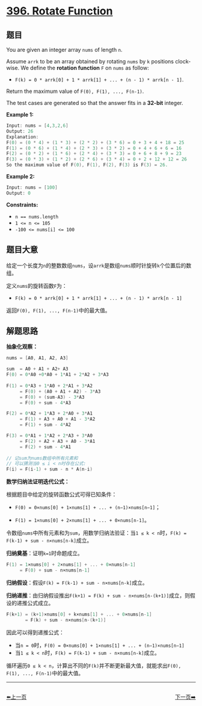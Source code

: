 # [396. Rotate Function](https://leetcode.com/problems/rotate-function/)

## 题目

You are given an integer array `nums` of length `n`.

Assume `arrk` to be an array obtained by rotating `nums` by `k` positions clock-wise. We define the **rotation function** `F` on `nums` as follow:

- `F(k) = 0 * arrk[0] + 1 * arrk[1] + ... + (n - 1) * arrk[n - 1]`.

Return the maximum value of `F(0), F(1), ..., F(n-1)`.

The test cases are generated so that the answer fits in a **32-bit** integer.

**Example 1:**

```c
Input: nums = [4,3,2,6]
Output: 26
Explanation:
F(0) = (0 * 4) + (1 * 3) + (2 * 2) + (3 * 6) = 0 + 3 + 4 + 18 = 25
F(1) = (0 * 6) + (1 * 4) + (2 * 3) + (3 * 2) = 0 + 4 + 6 + 6 = 16
F(2) = (0 * 2) + (1 * 6) + (2 * 4) + (3 * 3) = 0 + 6 + 8 + 9 = 23
F(3) = (0 * 3) + (1 * 2) + (2 * 6) + (3 * 4) = 0 + 2 + 12 + 12 = 26
So the maximum value of F(0), F(1), F(2), F(3) is F(3) = 26.
```

**Example 2:**

```c
Input: nums = [100]
Output: 0
```

**Constraints:**

- `n == nums.length`
- `1 <= n <= 105`
- `-100 <= nums[i] <= 100`

## 题目大意

给定一个长度为`n`的整数数组`nums`，设`arrk`是数组`nums`顺时针旋转`k`个位置后的数组。

定义`nums`的旋转函数`F`为：

- `F(k) = 0 * arrk[0] + 1 * arrk[1] + ... + (n - 1) * arrk[n - 1]`

返回`F(0), F(1), ..., F(n-1)`中的最大值。

## 解题思路

**抽象化观察：**

```c
nums = [A0, A1, A2, A3]

sum  = A0 + A1 + A2+ A3
F(0) = 0*A0 +0*A0 + 1*A1 + 2*A2 + 3*A3
    
F(1) = 0*A3 + 1*A0 + 2*A1 + 3*A2 
     = F(0) + (A0 + A1 + A2) - 3*A3 
     = F(0) + (sum-A3) - 3*A3 
     = F(0) + sum - 4*A3

F(2) = 0*A2 + 1*A3 + 2*A0 + 3*A1 
     = F(1) + A3 + A0 + A1 - 3*A2 
     = F(1) + sum - 4*A2

F(3) = 0*A1 + 1*A2 + 2*A3 + 3*A0 
     = F(2) + A2 + A3 + A0 - 3*A1 
     = F(2) + sum - 4*A1
    
// 记sum为nums数组中所有元素和
// 可以猜测当0 ≤ i < n时存在公式:
F(i) = F(i-1) + sum - n * A(n-i)
```

**数学归纳法证明迭代公式：**

根据题目中给定的旋转函数公式可得已知条件：

- `F(0) = 0×nums[0] + 1×nums[1] + ... + (n−1)×nums[n−1]`；

- `F(1) = 1×nums[0] + 2×nums[1] + ... + 0×nums[n-1]`。

令数组`nums`中所有元素和为`sum`，用数学归纳法验证：当`1 ≤ k < n`时，`F(k) = F(k-1) + sum - n×nums[n-k]`成立。

**归纳奠基**：证明`k=1`时命题成立。

```c
F(1) = 1×nums[0] + 2×nums[1] + ... + 0×nums[n-1]
     = F(0) + sum - n×nums[n-1]
```

**归纳假设**：假设`F(k) = F(k-1) + sum - n×nums[n-k]`成立。

**归纳递推**：由归纳假设推出`F(k+1) = F(k) + sum - n×nums[n-(k+1)]`成立，则假设的递推公式成立。

```c
F(k+1) = (k+1)×nums[0] + k×nums[1] + ... + 0×nums[n-1]
       = F(k) + sum - n×nums[n-(k+1)] 
```

因此可以得到递推公式：

- 当`n = 0`时，`F(0) = 0×nums[0] + 1×nums[1] + ... + (n−1)×nums[n−1]`
- 当`1 ≤ k < n`时，`F(k) = F(k-1) + sum - n×nums[n-k]`成立。

循环遍历`0 ≤ k < n`，计算出不同的`F(k)`并不断更新最大值，就能求出`F(0), F(1), ..., F(n-1)`中的最大值。


----------------------------------------------
<div style="display: flex;justify-content: space-between;align-items: center;">
<p><a href="https://books.halfrost.com/leetcode/ChapterFour/0300~0399/0395.Longest-Substring-with-At-Least-K-Repeating-Characters/">⬅️上一页</a></p>
<p><a href="https://books.halfrost.com/leetcode/ChapterFour/0300~0399/0397.Integer-Replacement/">下一页➡️</a></p>
</div>
